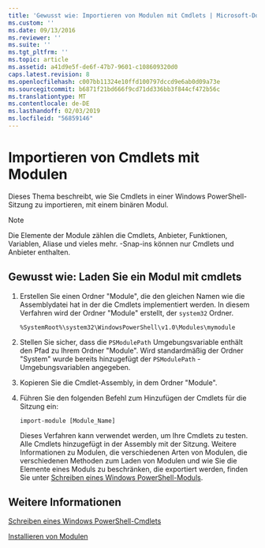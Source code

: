 ```yaml
---
title: 'Gewusst wie: Importieren von Modulen mit Cmdlets | Microsoft-Dokumentation'
ms.custom: ''
ms.date: 09/13/2016
ms.reviewer: ''
ms.suite: ''
ms.tgt_pltfrm: ''
ms.topic: article
ms.assetid: a41d9e5f-de6f-47b7-9601-c108609320d0
caps.latest.revision: 8
ms.openlocfilehash: c007bb11324e10ffd100797dccd9e6ab0d09a73e
ms.sourcegitcommit: b6871f21bd666f9cd71dd336bb3f844cf472b56c
ms.translationtype: MT
ms.contentlocale: de-DE
ms.lasthandoff: 02/03/2019
ms.locfileid: "56859146"
---
```

# <a name="how-to-import-cmdlets-using-modules"></a>Importieren von Cmdlets mit Modulen

Dieses Thema beschreibt, wie Sie Cmdlets in einer Windows PowerShell-Sitzung zu importieren, mit einem binären Modul.

> [!NOTE]
> Die Elemente der Module zählen die Cmdlets, Anbieter, Funktionen, Variablen, Aliase und vieles mehr. -Snap-ins können nur Cmdlets und Anbieter enthalten.

## <a name="how-to-load-cmdlets-using-a-module"></a>Gewusst wie: Laden Sie ein Modul mit cmdlets

1. Erstellen Sie einen Ordner "Module", die den gleichen Namen wie die Assemblydatei hat in der die Cmdlets implementiert werden. In diesem Verfahren wird der Ordner "Module" erstellt, der `system32` Ordner.

   `%SystemRoot%\system32\WindowsPowerShell\v1.0\Modules\mymodule`

2. Stellen Sie sicher, dass die `PSModulePath` Umgebungsvariable enthält den Pfad zu Ihrem Ordner "Module". Wird standardmäßig der Ordner "System" wurde bereits hinzugefügt der `PSModulePath` -Umgebungsvariablen angegeben.

3. Kopieren Sie die Cmdlet-Assembly, in dem Ordner "Module".

4. Führen Sie den folgenden Befehl zum Hinzufügen der Cmdlets für die Sitzung ein:

   `import-module [Module_Name]`

   Dieses Verfahren kann verwendet werden, um Ihre Cmdlets zu testen. Alle Cmdlets hinzugefügt in der Assembly mit der Sitzung. Weitere Informationen zu Modulen, die verschiedenen Arten von Modulen, die verschiedenen Methoden zum Laden von Modulen und wie Sie die Elemente eines Moduls zu beschränken, die exportiert werden, finden Sie unter [Schreiben eines Windows PowerShell-Moduls](../module/writing-a-windows-powershell-module.md).

## <a name="see-also"></a>Weitere Informationen

[Schreiben eines Windows PowerShell-Cmdlets](./writing-a-windows-powershell-cmdlet.md)

[Installieren von Modulen](../module/installing-a-powershell-module.md)